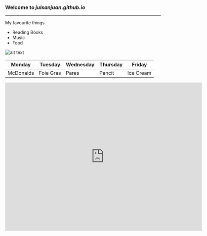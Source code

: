 ### Welcome to *julsanjuan.github.io*
---
My favourite things.
- Reading Books
- Music
- Food


![alt text](https://user-images.githubusercontent.com/118235812/203203480-b162e8dc-caed-4a29-a8c0-f5c6f7f7cb92.png)



| Monday | Tuesday | Wednesday | Thursday | Friday |
|--------|---------|-----------|----------|--------|
| McDonalds  | Foie Gras    | Pares| Pancit| Ice Cream | 


<iframe width="637" height="480" src="https://www.youtube.com/embed/NAnmu4rj5sk" title="Masculados - Jumbo Hotdog (Official Music Video)" frameborder="0" allow="accelerometer; autoplay; clipboard-write; encrypted-media; gyroscope; picture-in-picture" allowfullscreen></iframe>
